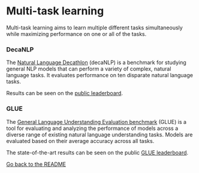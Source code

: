 # Multi-task learning

Multi-task learning aims to learn multiple different tasks simultaneously while maximizing
performance on one or all of the tasks. 

### DecaNLP

The [Natural Language Decathlon](https://arxiv.org/abs/1806.08730) (decaNLP) is a benchmark for studying general NLP 
models that can perform a variety of complex, natural language tasks. 
It evaluates performance on ten disparate natural language tasks.

Results can be seen on the [public leaderboard](https://decanlp.com/).

### GLUE

The [General Language Understanding Evaluation benchmark](https://arxiv.org/abs/1804.07461) (GLUE)
is a tool for evaluating and analyzing the performance of models across a diverse
range of existing natural language understanding tasks. Models are evaluated based on their
average accuracy across all tasks.

The state-of-the-art results can be seen on the public [GLUE leaderboard](https://gluebenchmark.com/leaderboard).

[Go back to the README](../README.md)

